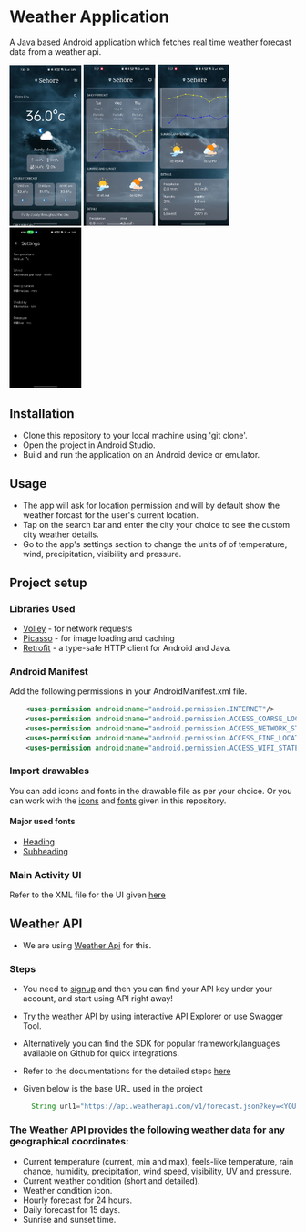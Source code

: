 # Weather Application
A Java based Android application which fetches real time weather forecast data from a weather api.

<p>
  <img src="https://github.com/arrohisrivastava0/Weather-Application/blob/master/images/weatherApp_ss1.jpg" width="25%">
  <img src="https://github.com/arrohisrivastava0/Weather-Application/blob/master/images/weatherApp_ss2.jpg" width="25%">
  <img src="https://github.com/arrohisrivastava0/Weather-Application/blob/master/images/weatherApp_ss3.jpg" width="25%">
  <img src="https://github.com/arrohisrivastava0/Weather-Application/blob/master/images/weatherApp_ss4.jpg" width="25%">
</p>

## Installation
+ Clone this repository to your local machine using 'git clone'.
+ Open the project in Android Studio.
+ Build and run the application on an Android device or emulator.

## Usage
+ The app will ask for location permission and will by default show the weather forcast for the user's current location.
+ Tap on the search bar and enter the city your choice to see the custom city weather details.
+ Go to the app's settings section to change the units of of temperature, wind, precipitation, visibility and pressure.

## Project setup 

### Libraries Used
- [Volley](https://developer.android.com/training/volley) - for network requests
- [Picasso](https://square.github.io/picasso/) - for image loading and caching
- [Retrofit](https://square.github.io/retrofit/) - a type-safe HTTP client for Android and Java.


### Android Manifest
Add the following permissions in your AndroidManifest.xml file.

```xml
    <uses-permission android:name="android.permission.INTERNET"/>
    <uses-permission android:name="android.permission.ACCESS_COARSE_LOCATION"/>
    <uses-permission android:name="android.permission.ACCESS_NETWORK_STATE"/>
    <uses-permission android:name="android.permission.ACCESS_FINE_LOCATION" />
    <uses-permission android:name="android.permission.ACCESS_WIFI_STATE" />
```
### Import drawables
You can add icons and fonts in the drawable file as per your choice.
Or you can work with the [icons](https://github.com/arrohisrivastava0/Weather-Application/tree/master/app/src/main/res/drawable) and [fonts](https://github.com/arrohisrivastava0/Weather-Application/tree/master/app/src/main/res/drawable) given in this repository.

#### Major used fonts
+ [Heading](https://github.com/arrohisrivastava0/Weather-Application/blob/master/app/src/main/res/font/droid_serif.xml)
+ [Subheading](https://github.com/arrohisrivastava0/Weather-Application/blob/master/app/src/main/res/font/spectral.xml)

### Main Activity UI
Refer to the XML file for the UI given [here](https://github.com/arrohisrivastava0/Weather-Application/blob/master/app/src/main/res/layout/activity_main.xml)

## Weather API
+ We are using [Weather Api](https://www.weatherapi.com/) for this.

### Steps
+ You need to [signup](https://www.weatherapi.com/signup.aspx) and then you can find your API key under your account, and start using API right away!
+ Try the weather API by using interactive API Explorer or use Swagger Tool.
+ Alternatively you can find the SDK for popular framework/languages available on Github for quick integrations.
+ Refer to the documentations for the detailed steps [here](https://www.weatherapi.com/docs/)

+ Given below is the base URL used in the project
  ```java
    String url1="https://api.weatherapi.com/v1/forecast.json?key=<YOUR_KEY>&q="+cityName+"&days=15&aqi=yes&alerts=yes";
  ```
### The Weather API provides the following weather data for any geographical coordinates:
+ Current temperature (current, min and max), feels-like temperature, rain chance, humidity, precipitation, wind speed, visibility, UV and pressure.
+ Current weather condition (short and detailed).
+ Weather condition icon.
+ Hourly forecast for 24 hours.
+ Daily forecast for 15 days.
+ Sunrise and sunset time.


